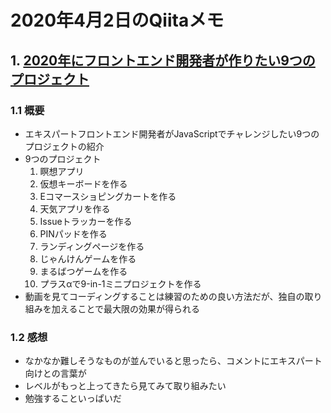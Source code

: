 # 2020年4月2日のQiitaメモ

## 1. [2020年にフロントエンド開発者が作りたい9つのプロジェクト](https://qiita.com/baby-degu/items/df70cccf686ad9fe4940)

### 1.1 概要

- エキスパートフロントエンド開発者がJavaScriptでチャレンジしたい9つのプロジェクトの紹介
- 9つのプロジェクト
  1. 瞑想アプリ
  1. 仮想キーボードを作る
  1. Eコマースショピングカートを作る
  1. 天気アプリを作る
  1. Issueトラッカーを作る
  1. PINパッドを作る
  1. ランディングページを作る
  1. じゃんけんゲームを作る
  1. まるばつゲームを作る
  1. プラスαで9-in-1ミニプロジェクトを作る
- 動画を見てコーディングすることは練習のための良い方法だが、独自の取り組みを加えることで最大限の効果が得られる

### 1.2 感想

- なかなか難しそうなものが並んでいると思ったら、コメントにエキスパート向けとの言葉が
- レベルがもっと上ってきたら見てみて取り組みたい
- 勉強することいっぱいだ
